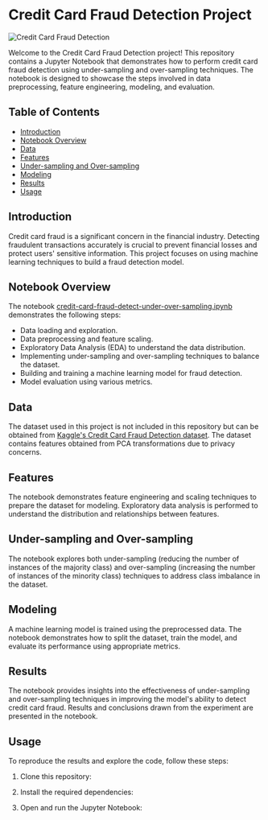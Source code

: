 # Credit Card Fraud Detection Project

![Credit Card Fraud Detection](https://encrypted-tbn0.gstatic.com/images?q=tbn:ANd9GcRLVxLiUo_wL9IQaYGrhMgXwM1THDeCudgJq8dveoOmViQd_SXCr0v7CrNs-HhL4xEhEyQ&usqp=CAU)

Welcome to the Credit Card Fraud Detection project! This repository contains a Jupyter Notebook that demonstrates how to perform credit card fraud detection using under-sampling and over-sampling techniques. The notebook is designed to showcase the steps involved in data preprocessing, feature engineering, modeling, and evaluation.

## Table of Contents

- [Introduction](#introduction)
- [Notebook Overview](#notebook-overview)
- [Data](#data)
- [Features](#features)
- [Under-sampling and Over-sampling](#under-sampling-and-over-sampling)
- [Modeling](#modeling)
- [Results](#results)
- [Usage](#usage)


## Introduction

Credit card fraud is a significant concern in the financial industry. Detecting fraudulent transactions accurately is crucial to prevent financial losses and protect users' sensitive information. This project focuses on using machine learning techniques to build a fraud detection model.

## Notebook Overview

The notebook [credit-card-fraud-detect-under-over-sampling.ipynb](https://github.com/devang-kumawat/credit_card_fraud_detection/blob/main/credit-card-fraud-detect-under-over-sampling.ipynb) demonstrates the following steps:
- Data loading and exploration.
- Data preprocessing and feature scaling.
- Exploratory Data Analysis (EDA) to understand the data distribution.
- Implementing under-sampling and over-sampling techniques to balance the dataset.
- Building and training a machine learning model for fraud detection.
- Model evaluation using various metrics.

## Data

The dataset used in this project is not included in this repository but can be obtained from [Kaggle's Credit Card Fraud Detection dataset](https://www.kaggle.com/mlg-ulb/creditcardfraud). The dataset contains features obtained from PCA transformations due to privacy concerns.

## Features

The notebook demonstrates feature engineering and scaling techniques to prepare the dataset for modeling. Exploratory data analysis is performed to understand the distribution and relationships between features.

## Under-sampling and Over-sampling

The notebook explores both under-sampling (reducing the number of instances of the majority class) and over-sampling (increasing the number of instances of the minority class) techniques to address class imbalance in the dataset.

## Modeling

A machine learning model is trained using the preprocessed data. The notebook demonstrates how to split the dataset, train the model, and evaluate its performance using appropriate metrics.

## Results

The notebook provides insights into the effectiveness of under-sampling and over-sampling techniques in improving the model's ability to detect credit card fraud. Results and conclusions drawn from the experiment are presented in the notebook.

## Usage

To reproduce the results and explore the code, follow these steps:

1. Clone this repository:

2. Install the required dependencies:

3. Open and run the Jupyter Notebook:

